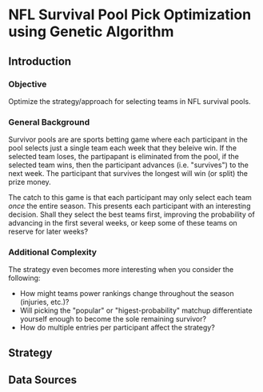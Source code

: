 # NFL Survival Pool Pick Optimization using Genetic Algorithm

## Introduction

### Objective
Optimize the strategy/approach for selecting teams in NFL survival pools.

### General Background
Survivor pools are are sports betting game where each participant in the pool selects just a single team each week that they beleive win. If the selected team loses, the partipapant is eliminated from the pool, if the selected team wins, then the participant advances (i.e. "survives") to the next week.  The participant that survives the longest will win (or split) the prize money.

The catch to this game is that each participant may only select each team *once* the entire season. This presents each participant with an interesting decision.  Shall they select the best teams first, improving the probability of advancing in the first several weeks, or keep some of these teams on reserve for later weeks?

### Additional Complexity
The strategy even becomes more interesting when you consider the following:
  * How might teams power rankings change throughout the season (injuries, etc.)?
  * Will picking the "popular" or "higest-probability" matchup differentiate yourself enough to become the sole remaining survivor?
  * How do multiple entries per participant affect the strategy?
  
  
## Strategy




## Data Sources
